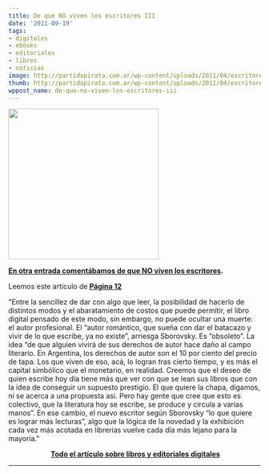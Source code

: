 ```yaml
---
title: De que NO viven los escritores III
date: '2011-09-19'
tags:
- digitales
- ebooks
- editoriales
- libres
- noticias
image: http://partidopirata.com.ar/wp-content/uploads/2011/04/escritores.jpg
thumb: http://partidopirata.com.ar/wp-content/uploads/2011/04/escritores-150x150.jpg
wppost_name: de-que-no-viven-los-escritores-iii
---
```


<img class="aligncenter" src="http://partidopirata.com.ar/wp-content/uploads/2011/04/escritores.jpg" alt="" width="300" height="300" />

<strong><a href="http://partidopirata.com.ar/708/de-que-no-viven-los-escritores-ii">En otra entrada comentábamos de que NO viven los escritores</a>.</strong>

Leemos este artículo de<strong> <a href="http://www.pagina12.com.ar/diario/sociedad/3-177071-2011-09-19.html" target="_blanK">Página 12</a></strong>

"Entre la sencillez de dar con algo que leer, la posibilidad de hacerlo de distintos modos y el abaratamiento de costos que puede permitir, el libro digital pensado de este modo, sin embargo, no puede ocultar una muerte: el autor profesional. El “autor romántico, que sueña con dar el batacazo y vivir de lo que escribe, ya no existe”, arriesga Sborovsky. Es “obsoleto”. La idea “de que alguien vivirá de sus derechos de autor hace daño al campo literario. En Argentina, los derechos de autor son el 10 por ciento del precio de tapa. Los que viven de eso, acá, lo logran tras cierto tiempo, y es más el capital simbólico que el monetario, en realidad. Creemos que el deseo de quien escribe hoy día tiene más que ver con que se lean sus libros que con la idea de conseguir un supuesto prestigio. El que quiere la chapa, digamos, ni se acerca a una propuesta así. Pero hay gente que cree que esto es colectivo, que la literatura hoy se escribe, se produce y circula a varias manos”. En ese cambio, el nuevo escritor según Sborovsky “lo que quiere es lograr más lecturas”, algo que la lógica de la novedad y la exhibición cada vez más acotada en librerías vuelve cada día más lejano para la mayoría."
<p style="text-align: center;"><strong> <a href="http://www.pagina12.com.ar/diario/sociedad/3-177071-2011-09-19.html" target="_blank">Todo el artículo sobre libros y editoriales digitales</a></strong></p>


<hr />
